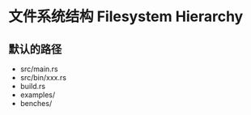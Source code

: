 # 文件系统结构 Filesystem Hierarchy

## 默认的路径

- src/main.rs
- src/bin/xxx.rs
- build.rs
- examples/
- benches/
